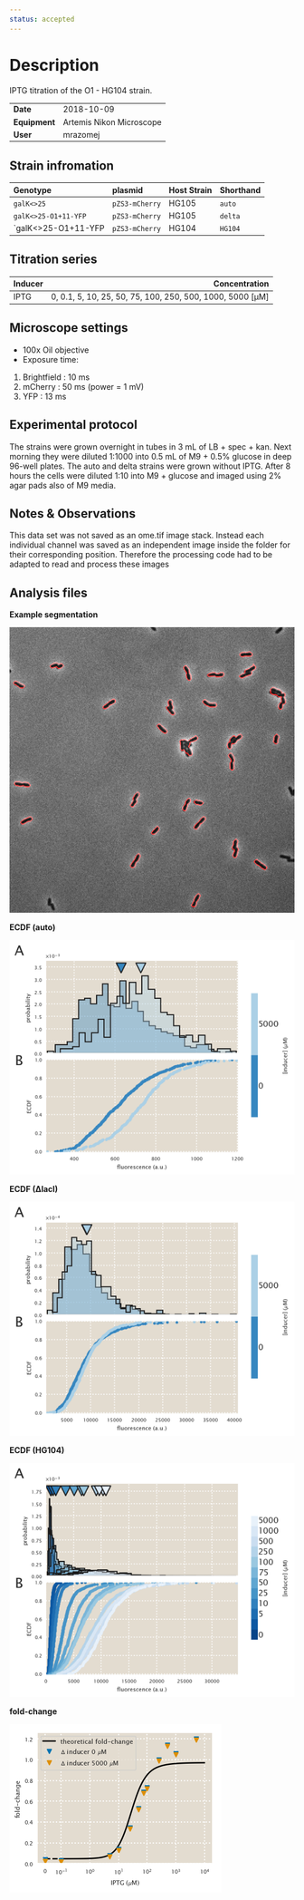 ```yaml
---
status: accepted
---
```


# Description
IPTG titration of the O1 - HG104 strain.

| | |
|-|-|
| __Date__ | 2018-10-09 |
| __Equipment__ | Artemis Nikon Microscope |
| __User__ | mrazomej |

## Strain infromation
| Genotype | plasmid | Host Strain | Shorthand |
| :------- | :------ | :---------- | :-------- |
| `galK<>25` | `pZS3-mCherry` | HG105 | `auto` |
| `galK<>25-O1+11-YFP` | `pZS3-mCherry` | HG105 | `delta` |
| `galK<>25-O1+11-YFP | `pZS3-mCherry` | HG104 | `HG104` |

## Titration series
| Inducer | Concentration |
| :------ | ------------: |
| IPTG | 0, 0.1, 5, 10, 25, 50, 75, 100, 250, 500, 1000, 5000 [µM] |

## Microscope settings

* 100x Oil objective
* Exposure time:
1. Brightfield : 10 ms
2. mCherry : 50 ms (power = 1 mV)
3. YFP : 13 ms

## Experimental protocol

The strains were grown overnight in tubes in 3 mL of LB + spec + kan.
Next morning they were diluted 1:1000 into 0.5 mL of M9 + 0.5% glucose
in deep 96-well plates.
The auto and delta strains were grown without IPTG.
After 8 hours the cells were diluted 1:10 into M9 + glucose and imaged
using 2% agar pads also of M9 media.

## Notes & Observations
This data set was not saved as an ome.tif image stack. Instead each
individual channel was saved as an independent image inside the folder
for their corresponding position. Therefore the processing code
had to be adapted to read and process these images

## Analysis files

**Example segmentation**

![](outdir/example_segmentation.png)

**ECDF (auto)**

![](outdir/auto_fluor_ecdf.png)

**ECDF (∆lacI)**

![](outdir/delta_fluor_ecdf.png)

**ECDF (HG104)**

![](outdir/exp_fluor_ecdf.png)

**fold-change**

![](outdir/fold_change.png)
